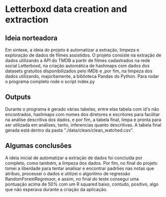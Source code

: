 # Letterboxd data creation and extraction 

## Ideia norteadora	
Em sintexe, a ideia do projeto é automatizar a extração, limpeza e exploração de dados de filmes assistidos.
O projeto consiste na extração de dados utilizando a API do TMDB a partir de filmes cadastrados na rede social Letterboxd, na criação automática de hashmaps com dados dos datasets gratuitos disponibilizados pelo IMDb e ,por fim, na limpeza dos dados utilizando, majoritamente, a biblioteca Pandas do Python.
Para rodar o programa completo rode o script index.py

## Outputs
Durante o programa é gerado várias tabelas, entre elas tabela com id's não encontrados, hashmaps com nomes dos diretores e escritores para facilitar na análise descritiva dos dados, e por fim, a tabela final, limpa e pronta para ser utilizada em análises, tanto, inferencias quanto descritivas.
A tabela final gerada está dentro da pasta "./data/clean/clean_watched.csv".

## Algumas conclusões
A ideia inicial de automatizar a extração de dados foi concluída por completo, como também, a limpeza dos dados.
Por fim, no final do projeto tomei a liberdade para tentar analisar e encontrar padrões nas notas que atribuo, processei o dados e utilizei o algoritmo de regressão RandomForestRegressor, e assim, no final do teste consegui uma pontuação acima de 50% com um R squared baixo, contudo, positivo, algo que não esperava durante a criação da aplicação. 
